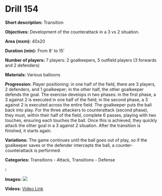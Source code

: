 # Drill 154

**Short description:**
Transition

**Objectives:**
Development of the counterattack in a 3 vs 2 situation.

**Area (mxm):**
40x20

**Duration (min):**
From 8' to 15'

**Number of players:**
7 players: 2 goalkeepers, 5 outfield players (3 forwards and 2 defenders)

**Materials:**
Various balloons

**Progression:**
Player positioning: in one half of the field, there are 3 players, 2 defenders, and 1 goalkeeper; in the other half, the other goalkeeper defends the goal. The exercise develops in two phases: in the first phase, a 3 against 2 is executed in one half of the field; in the second phase, a 3 against 2 is executed across the entire field. The goalkeeper puts the ball back into play. For the three attackers to counterattack (second phase), they must, within their half of the field, complete 6 passes, playing with two touches, ensuring each touches the ball. Once this is achieved, they quickly attack the other goal in a 3 against 2 situation. After the transition is finished, it starts again.

**Variations:**
The game continues until the ball goes out of play, so if the goalkeeper saves or the defender intercepts the ball, a counter-counterattack is performed.

**Categories:**
Transitions - Attack, Transitions - Defense

**:**


**Images:**
![](https://www.coachingfutsal.com/\images\295b6cb1ceda63ffbf0c8faa560a45e15bdc53096bd515ea418f6d9df2055cb62bb9f7a4563b15d953aa94c7f2a54ec89c1d26627b5f1dda002158dc5e7685c44dd3cfaf42b9d.jpg)

**Videos:**
[Video Link](https://www.youtube.com/embed/tXs-8n3Jmno)

